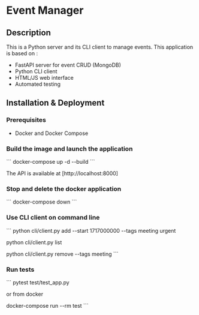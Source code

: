 # Event Manager

## Description
This is a Python server and its CLI client to manage events.
This application is based on :


- FastAPI server for event CRUD (MongoDB)
- Python CLI client
- HTML/JS web interface
- Automated testing

## Installation & Deployment

### Prerequisites
- Docker and Docker Compose

### Build the image and launch the application

\`\`\`
docker-compose up -d --build
\`\`\`

The API is available at [http://localhost:8000]


### Stop and delete the docker application
\`\`\`
docker-compose down
\`\`\`

### Use CLI client on command line

\`\`\`
python cli/client.py add --start 1717000000 --tags meeting urgent 

python cli/client.py list

python cli/client.py remove --tags meeting
\`\`\`

### Run tests

\`\`\`
pytest test/test_app.py

or from docker

docker-compose run --rm test
\`\`\`




